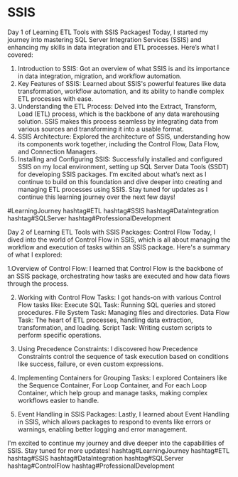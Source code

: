 # SSIS
Day 1 of Learning ETL Tools with SSIS Packages!
Today, I started my journey into mastering SQL Server Integration Services (SSIS) and enhancing my skills in data integration and ETL processes. Here’s what I covered:
1. Introduction to SSIS:
Got an overview of what SSIS is and its importance in data integration, migration, and workflow automation.
2. Key Features of SSIS:
Learned about SSIS's powerful features like data transformation, workflow automation, and its ability to handle complex ETL processes with ease.
3. Understanding the ETL Process:
Delved into the Extract, Transform, Load (ETL) process, which is the backbone of any data warehousing solution. SSIS makes this process seamless by integrating data from various sources and transforming it into a usable format.
4. SSIS Architecture:
Explored the architecture of SSIS, understanding how its components work together, including the Control Flow, Data Flow, and Connection Managers.
5. Installing and Configuring SSIS:
Successfully installed and configured SSIS on my local environment, setting up SQL Server Data Tools (SSDT) for developing SSIS packages.
I’m excited about what’s next as I continue to build on this foundation and dive deeper into creating and managing ETL processes using SSIS.
Stay tuned for updates as I continue this learning journey over the next few days!

#LearningJourney hashtag#ETL hashtag#SSIS hashtag#DataIntegration hashtag#SQLServer hashtag#ProfessionalDevelopment

Day 2 of Learning ETL Tools with SSIS Packages: Control Flow
Today, I dived into the world of Control Flow in SSIS, which is all about managing the workflow and execution of tasks within an SSIS package. Here's a summary of what I explored:

1.Overview of Control Flow:
I learned that Control Flow is the backbone of an SSIS package, orchestrating how tasks are executed and how data flows through the process.

2. Working with Control Flow Tasks:
I got hands-on with various Control Flow tasks like:
Execute SQL Task: Running SQL queries and stored procedures.
File System Task: Managing files and directories.
Data Flow Task: The heart of ETL processes, handling data extraction, transformation, and loading.
Script Task: Writing custom scripts to perform specific operations.

3. Using Precedence Constraints:
I discovered how Precedence Constraints control the sequence of task execution based on conditions like success, failure, or even custom expressions.

4. Implementing Containers for Grouping Tasks:
I explored Containers like the Sequence Container, For Loop Container, and For each Loop Container, which help group and manage tasks, making complex workflows easier to handle.

5. Event Handling in SSIS Packages:
Lastly, I learned about Event Handling in SSIS, which allows packages to respond to events like errors or warnings, enabling better logging and error management.

I'm excited to continue my journey and dive deeper into the capabilities of SSIS. Stay tuned for more updates!
hashtag#LearningJourney hashtag#ETL hashtag#SSIS hashtag#DataIntegration hashtag#SQLServer hashtag#ControlFlow hashtag#ProfessionalDevelopment
